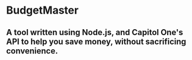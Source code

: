 # BudgetMaster 
## A tool written using Node.js, and Capitol One's API to help you save money, without sacrificing convenience.
